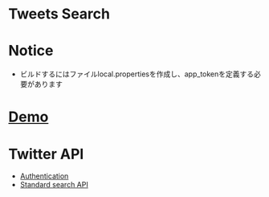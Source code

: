 Tweets Search
===

# Notice
- ビルドするにはファイルlocal.propertiesを作成し、app_tokenを定義する必要があります

# [Demo](https://user-images.githubusercontent.com/7196624/150772204-9de521ee-e29e-42ca-825d-e9d6baa56bb2.gif)

# Twitter API
- [Authentication](https://developer.twitter.com/en/docs/authentication/oauth-2-0/application-only)
- [Standard search API](https://developer.twitter.com/en/docs/twitter-api/v1/tweets/search/api-reference/get-search-tweets)
